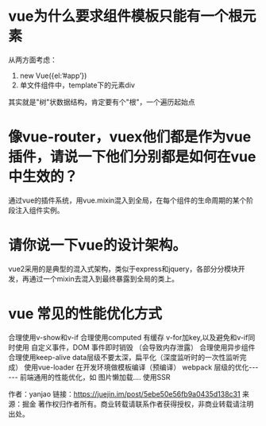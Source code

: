 # vue为什么要求组件模板只能有一个根元素

从两方面考虑：

1. new Vue({el:’#app’})
2. 单文件组件中，template下的元素div

其实就是"树"状数据结构，肯定要有个"根"，一个遍历起始点

# 像vue-router，vuex他们都是作为vue插件，请说一下他们分别都是如何在vue中生效的？

通过vue的插件系统，用vue.mixin混入到全局，在每个组件的生命周期的某个阶段注入组件实例。

# 请你说一下vue的设计架构。

vue2采用的是典型的混入式架构，类似于express和jquery，各部分分模块开发，再通过一个mixin去混入到最终暴露到全局的类上。







# **vue 常见的性能优化方式**
 合理使用v-show和v-if
 合理使用computed 有缓存
 v-for加key,以及避免和v-if同时使用
 自定义事件，DOM 事件即时销毁 （会导致内存泄露）
 合理使用异步组件
 合理使用keep-alive
 data层级不要太深，扁平化（深度监听时的一次性监听完成）
 使用vue-loader 在开发环境做模板编译（预编译）
 webpack 层级的优化------
 前端通用的性能优化，如 图片懒加载....
 使用SSR


作者：yanjao
链接：https://juejin.im/post/5ebe50e56fb9a0435d138c31
来源：掘金
著作权归作者所有。商业转载请联系作者获得授权，非商业转载请注明出处。